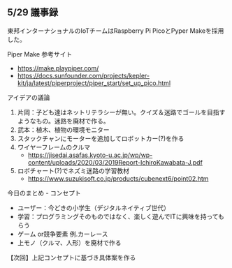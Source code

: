 
## 5/29 議事録

東邦インターナショナルのIoTチームはRaspberry Pi PicoとPyper Makeを採用した。

Piper Make 参考サイト
- https://make.playpiper.com/
- https://docs.sunfounder.com/projects/kepler-kit/ja/latest/piperproject/piper_start/set_up_pico.html


アイデアの議論

1. 片岡：子ども達はネットリテラシーが無い。クイズ＆迷路でゴールを目指すようなもの。迷路を廃材で作る。
2. 武本：植木、植物の環境モニター
3. スタックチャンにモーターを追加してロボットカー(?)を作る
4. ワイヤーフレームのクルマ
    - https://jisedai.asafas.kyoto-u.ac.jp/wp/wp-content/uploads/2020/03/2019Report-IchiroKawabata-J.pdf
5. ロボチャート(?)でネズミ迷路の学習教材
    - https://www.suzukisoft.co.jp/products/cubenext6/point02.htm

今日のまとめ - コンセプト

- ユーザー：今どきの小学生（デジタルネイティブ世代）
- 学習：プログラミングそのものではなく、楽しく遊んでITに興味を持ってもらう
- ゲーム or競争要素  例.カーレース
- 上モノ（クルマ、人形）を廃材で作る

【次回】上記コンセプトに基づき具体案を作る
